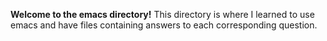 **Welcome to the emacs directory!**
This directory is where I learned to use emacs and have files containing answers to each corresponding question.




